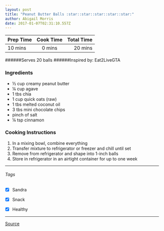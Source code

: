 ```yaml
---
layout: post
title: "Peanut Butter Balls :star::star::star::star::star:"
author: Abigail Morris
date: 2017-01-07T02:31:10.557Z
---
```


| Prep Time  | Cook Time    | Total Time  |
| ---------- |:------------:| -----------:|
| 10 mins    | 0 mins      | 20 mins     |


######Serves 20 balls
######Inspired by: Eat2LiveGTA

### Ingredients

* ½ cup creamy peanut butter
* ¼ cup agave
* 1 tbs chia
* 1 cup quick oats (raw)
* 1 tbs melted coconut oil
* 3 tbs mini chocolate chips
* pinch of salt
* ¼ tsp cinnamon


### Cooking Instructions

1. In a mixing bowl, combine everything
2. Transfer mixture to refrigerator or freezer and chill until set
3. Remove from refrigerator and shape into 1-inch balls
4. Store in refrigerator in an airtight container for up to one week
---

###### Tags
- [x] Sandra
- [x] Snack
- [x] Healthy


---

[Source](www.eat2livegta.com)

